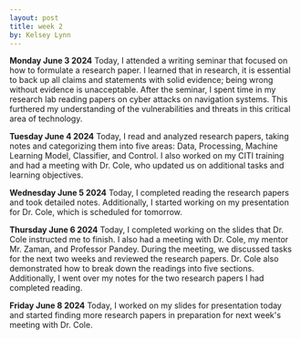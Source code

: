 ```yaml
---
layout: post
title: week 2
by: Kelsey Lynn
---
```

**Monday June 3 2024**
Today, I attended a writing seminar that focused on how to formulate a research paper. I learned that in research, it is essential to back up all claims and statements with solid evidence; being wrong without evidence is unacceptable. After the seminar, I spent time in my research lab reading papers on cyber attacks on navigation systems. This furthered my understanding of the vulnerabilities and threats in this critical area of technology.

**Tuesday June 4 2024**
Today, I read and analyzed research papers, taking notes and categorizing them into five areas: Data, Processing, Machine Learning Model, Classifier, and Control. I also worked on my CITI training and had a meeting with Dr. Cole, who updated us on additional tasks and learning objectives.

**Wednesday June 5 2024**
Today, I completed reading the research papers and took detailed notes. Additionally, I started working on my presentation for Dr. Cole, which is scheduled for tomorrow.


**Thursday June 6 2024**
Today, I completed working on the slides that Dr. Cole instructed me to finish. I also had a meeting with Dr. Cole, my mentor Mr. Zaman, and Professor Pandey. During the meeting, we discussed tasks for the next two weeks and reviewed the research papers. Dr. Cole also demonstrated how to break down the readings into five sections. Additionally, I went over my notes for the two research papers I had completed reading.

**Friday June 8 2024**
Today, I worked on my slides for presentation today and started finding more research papers in preparation for next week's meeting with Dr. Cole.







